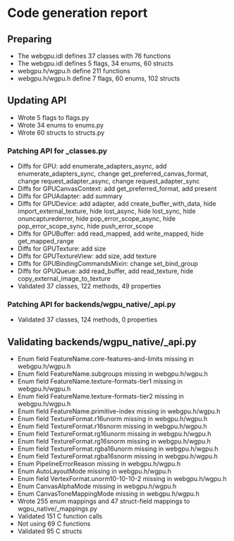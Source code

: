 # Code generation report
## Preparing
* The webgpu.idl defines 37 classes with 76 functions
* The webgpu.idl defines 5 flags, 34 enums, 60 structs
* webgpu.h/wgpu.h define 211 functions
* webgpu.h/wgpu.h define 7 flags, 60 enums, 102 structs
## Updating API
* Wrote 5 flags to flags.py
* Wrote 34 enums to enums.py
* Wrote 60 structs to structs.py
### Patching API for _classes.py
* Diffs for GPU: add enumerate_adapters_async, add enumerate_adapters_sync, change get_preferred_canvas_format, change request_adapter_async, change request_adapter_sync
* Diffs for GPUCanvasContext: add get_preferred_format, add present
* Diffs for GPUAdapter: add summary
* Diffs for GPUDevice: add adapter, add create_buffer_with_data, hide import_external_texture, hide lost_async, hide lost_sync, hide onuncapturederror, hide pop_error_scope_async, hide pop_error_scope_sync, hide push_error_scope
* Diffs for GPUBuffer: add read_mapped, add write_mapped, hide get_mapped_range
* Diffs for GPUTexture: add size
* Diffs for GPUTextureView: add size, add texture
* Diffs for GPUBindingCommandsMixin: change set_bind_group
* Diffs for GPUQueue: add read_buffer, add read_texture, hide copy_external_image_to_texture
* Validated 37 classes, 122 methods, 49 properties
### Patching API for backends/wgpu_native/_api.py
* Validated 37 classes, 124 methods, 0 properties
## Validating backends/wgpu_native/_api.py
* Enum field FeatureName.core-features-and-limits missing in webgpu.h/wgpu.h
* Enum field FeatureName.subgroups missing in webgpu.h/wgpu.h
* Enum field FeatureName.texture-formats-tier1 missing in webgpu.h/wgpu.h
* Enum field FeatureName.texture-formats-tier2 missing in webgpu.h/wgpu.h
* Enum field FeatureName.primitive-index missing in webgpu.h/wgpu.h
* Enum field TextureFormat.r16unorm missing in webgpu.h/wgpu.h
* Enum field TextureFormat.r16snorm missing in webgpu.h/wgpu.h
* Enum field TextureFormat.rg16unorm missing in webgpu.h/wgpu.h
* Enum field TextureFormat.rg16snorm missing in webgpu.h/wgpu.h
* Enum field TextureFormat.rgba16unorm missing in webgpu.h/wgpu.h
* Enum field TextureFormat.rgba16snorm missing in webgpu.h/wgpu.h
* Enum PipelineErrorReason missing in webgpu.h/wgpu.h
* Enum AutoLayoutMode missing in webgpu.h/wgpu.h
* Enum field VertexFormat.unorm10-10-10-2 missing in webgpu.h/wgpu.h
* Enum CanvasAlphaMode missing in webgpu.h/wgpu.h
* Enum CanvasToneMappingMode missing in webgpu.h/wgpu.h
* Wrote 255 enum mappings and 47 struct-field mappings to wgpu_native/_mappings.py
* Validated 151 C function calls
* Not using 69 C functions
* Validated 95 C structs
